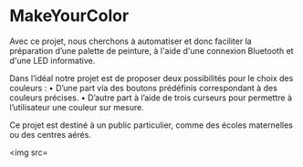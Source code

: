 # MakeYourColor

Avec ce projet, nous cherchons à automatiser et donc faciliter la préparation d’une palette de peinture, à l'aide d'une connexion Bluetooth et d'une LED informative. 

Dans l’idéal notre projet est de proposer deux possibilités pour le choix des couleurs : 
•	D’une part via des boutons prédéfinis correspondant à des couleurs précises.
•	D’autre part à l’aide de trois curseurs pour permettre à l’utilisateur une couleur sur mesure. 
 
Ce projet est destiné à un public particulier, comme des écoles maternelles ou des centres aérés.


<img src=

